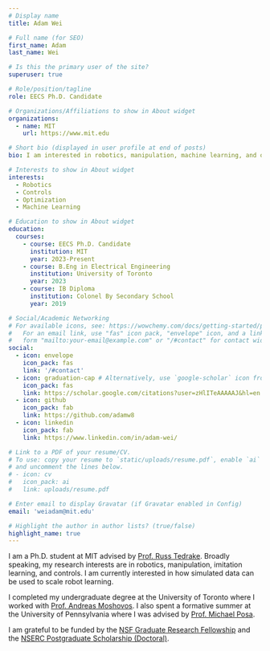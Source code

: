 ```yaml
---
# Display name
title: Adam Wei

# Full name (for SEO)
first_name: Adam
last_name: Wei

# Is this the primary user of the site?
superuser: true

# Role/position/tagline
role: EECS Ph.D. Candidate

# Organizations/Affiliations to show in About widget
organizations:
  - name: MIT
    url: https://www.mit.edu

# Short bio (displayed in user profile at end of posts)
bio: I am interested in robotics, manipulation, machine learning, and optimization.

# Interests to show in About widget
interests:
  - Robotics
  - Controls
  - Optimization
  - Machine Learning

# Education to show in About widget
education:
  courses:
    - course: EECS Ph.D. Candidate
      institution: MIT
      year: 2023-Present
    - course: B.Eng in Electrical Engineering
      institution: University of Toronto
      year: 2023
    - course: IB Diploma
      institution: Colonel By Secondary School
      year: 2019

# Social/Academic Networking
# For available icons, see: https://wowchemy.com/docs/getting-started/page-builder/#icons
#   For an email link, use "fas" icon pack, "envelope" icon, and a link in the
#   form "mailto:your-email@example.com" or "/#contact" for contact widget.
social:
  - icon: envelope
    icon_pack: fas
    link: '/#contact'
  - icon: graduation-cap # Alternatively, use `google-scholar` icon from `ai` icon pack
    icon_pack: fas
    link: https://scholar.google.com/citations?user=zHlITeAAAAAJ&hl=en
  - icon: github
    icon_pack: fab
    link: https://github.com/adamw8
  - icon: linkedin
    icon_pack: fab
    link: https://www.linkedin.com/in/adam-wei/

# Link to a PDF of your resume/CV.
# To use: copy your resume to `static/uploads/resume.pdf`, enable `ai` icons in `params.toml`,
# and uncomment the lines below.
# - icon: cv
#   icon_pack: ai
#   link: uploads/resume.pdf

# Enter email to display Gravatar (if Gravatar enabled in Config)
email: 'weiadam@mit.edu'

# Highlight the author in author lists? (true/false)
highlight_name: true
---
```


I am a Ph.D. student at MIT advised by [Prof. Russ Tedrake](https://groups.csail.mit.edu/locomotion/russt.html). Broadly speaking, my research interests are in robotics, manipulation, imitation learning, and controls. I am currently interested in how simulated data can be used to scale robot learning.

I completed my undergraduate degree at the University of Toronto where I worked with [Prof. Andreas Moshovos](https://www.eecg.utoronto.ca/~moshovos/000/doku.php). I also spent a formative summer at the University of Pennsylvania where I was advised by [Prof. Michael Posa](https://dair.seas.upenn.edu/).

I am grateful to be funded by the [NSF Graduate Research Fellowship](https://www.nsfgrfp.org/) and the [NSERC Postgraduate Scholarship (Doctoral)](https://www.nserc-crsng.gc.ca/Students-Etudiants/PG-CS/index_eng.asp).

<!-- {{< icon name="download" pack="fas" >}} Download my {{< staticref "uploads/demo_resume.pdf" "newtab" >}}resumé{{< /staticref >}}. -->
